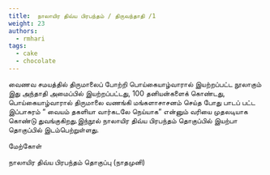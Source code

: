 ```yaml
---
title: 	நாலாயிர திவ்ய பிரபந்தம் / திருவந்தாதி /1
weight: 23
authors:
  - rmhari
tags:
  - cake
  - chocolate
---
```


வைணவ சமயத்தில் திருமாலைப் போற்றி பொய்கையாழ்வாரால் இயற்றப்பட்ட நூலாகும் இது அந்தாதி அமைப்பில் இயற்றப்பட்டது, 100 தனியன்களைக் கொண்டது, பொய்கையாழ்வாரால் திருமாலை வணங்கி மங்களாசாசனம் செய்த போது பாடப் பட்ட இப்பாசுரம் “ வையம் தகளியா வார்கடலே நெய்யாக” என்னும் வரியை முதலடியாக கொண்டு துவங்குகிறது.இந்நூல் நாலாயிர திவ்ய பிரபந்தம் தொகுப்பில் இயற்பா தொகுப்பில் இடம்பெற்றுள்ளது.

மேற்கோள்

நாலாயிர திவ்ய பிரபந்தம் தொகுப்பு (நாதமுனி)
